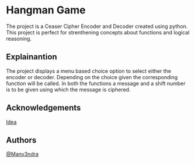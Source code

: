 # Hangman Game

The project is a Ceaser Cipher Encoder and Decoder created using python. This project is perfect for strenthening concepts about functions and logical reasoning.

## Explainantion

The project displays a menu based choice option to select either the encoder or decoder. Depending on the choice given the corresponding function will be called. In both the functions a message and a shift number is to be given using which the message is ciphered.

## Acknowledgements
[Idea](https://www.udemy.com/course/100-days-of-code/)

## Authors
[@Manv3ndra](https://github.com/Manv3ndra)
